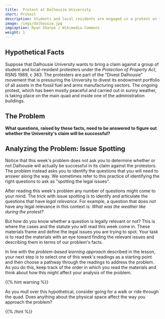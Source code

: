 ```yaml
---
title:  Protest at Dalhousie University
short: Protest
description: Students and local residents are engaged in a protest on the Quad and inside one of the administration buildings at Dalhousie. The University is considering a legal claim against the protesters as part of efforts to exclude their activities from campus. 
image: /imgs/dalhousie.jpg
imgcaption: Ryan Sharpe / Wikimedia Commons
weight: 1
---
```


## Hypothetical Facts

Suppose that Dalhousie University wants to bring a claim against a group of student and local-resident protesters under the *Protection of Property Act*, RSNS 1989, c 363. The protesters are part of the "Divest Dalhousie" movement that is pressuring the University to divest its endowment portfolio of all  assets in the fossil fuel and arms manufacturing sectors. The ongoing protest, which has been mostly peaceful and carried out in sunny weather, is taking place on the main quad and inside one of the administration buildings. 

## The Problem

**What questions, raised by these facts, need to be answered to figure out whether the University's claim will be successful?**

## Analyzing the Problem: Issue Spotting

Notice that this week's problem does not ask you to determine whether or not Dalhousie will actually be successful in its claim against the protestors. The problem instead asks you to identify the questions that you will need to answer along the way. We sometimes refer to this practice of identifying the right questions to ask as "spotting the legal issues". 

After reading this week's problem any number of questions might come to your mind. The trick with issue spotting is to identify and articulate the questions that have *legal relevance*. For example, a question that does *not* have any legal relevance in this context is: *What was the weather like during the protest?* 

But how do you know whether a question is legally relevant or not? This is where the cases and the statute you will read this week come in. These materials frame and define the legal issues you are trying to spot. Your task is to read the materials with an eye toward finding the relevant issues and describing them in terms of our problem's facts.

In line with the *problem-based learning approach* described in the lesson, your next step is to select one of this week's readings as a starting point and then choose a pathway through the readings to address the problem. As you do this, keep track of the order in which you read the materials and think about how this might affect your analysis of the problem.

{{% hint warning %}}

As you mull over this hypothetical, consider going for a walk or ride through the quad. Does anything about the physical space affect the way you approach the problem?

{{% /hint %}}


[^1]: For a decision reviewing the question of whether a Canadian post-secondary is subject the *Charter* scrutiny in the context of barring a student protest action on campus, see [*UAlberta Pro-Life v Governors of the University of Alberta* 2020 ABCA 1 (CanLII)](https://www.canlii.org/en/ab/abca/doc/2020/2020abca1/2020abca1.html?autocompleteStr=UAlberta%20Pro-Life%20v.%20Governors%20of%20the%20University%20of%20Alberta&autocompletePos=1&resultId=e44d3267f7db4fc2ada4c9299a12935a&searchId=2024-05-22T13:58:42:428/fbf6fcaed26d4eb6a644340db0efdc06)